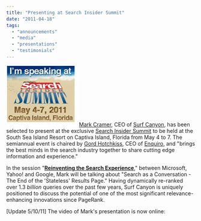 ```yaml
---
title: "Presenting at Search Insider Summit"
date: "2011-04-18"
tags: 
  - "announcements"
  - "media"
  - "presentations"
  - "testimonials"
---
```


![](/assets/images/rank-dynamics/Search-Insider-Summit.jpg "Search Insider Summit")[Mark Cramer](http://www.surfcanyon.com/team.jsp), CEO of [Surf Canyon](http://www.SurfCanyon.com), has been selected to present at the exclusive [Search Insider Summit](http://www.mediapost.com/events/?/showID/SearchInsiderSummit.11.FL) to be held at the South Sea Island Resort on Captiva Island, Florida from May 4 to 7. The semiannual event is chaired by [Gord Hotchkiss](http://searchengineland.com/author/gord-hotchkiss), CEO of [Enquiro](http://www.enquiro.com/), and "brings the best minds in the search industry together to share cutting edge information and experience."

In the session "**[Reinventing the Search Experience](http://www.mediapost.com/events/?/showID/SearchInsiderSummit.11.FL/type/Agenda/itemID/1807/SearchInsiderSummit-Agenda.html)**," between Microsoft, Yahoo! and Google, Mark will be talking about "Search as a Conversation - The End of the 'Stateless' Results Page." Having dynamically re-ranked over 1.3 _billion_ queries over the past few years, Surf Canyon is uniquely positioned to discuss the potential of one of the most significant relevance-enhancing innovations since PageRank.

\[Update 5/10/11\] The video of Mark's presentation is now online:
